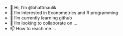 - 👋 Hi, I’m @bhattmaulik
- 👀 I’m interested in Econometrics and R programming
- 🌱 I’m currently learning github
- 💞️ I’m looking to collaborate on ...
- 📫 How to reach me ...

<!---
bhattmaulik/bhattmaulik is a ✨ special ✨ repository because its `README.md` (this file) appears on your GitHub profile.
You can click the Preview link to take a look at your changes.
--->
